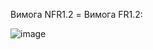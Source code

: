 Вимога NFR1.2 = Вимога FR1.2:

![image](https://user-images.githubusercontent.com/79439962/197280797-56b0d483-c50d-4bb2-8432-25bc5037eaa4.png)

